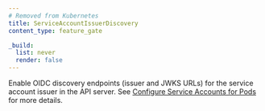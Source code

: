 ```yaml
---
# Removed from Kubernetes
title: ServiceAccountIssuerDiscovery
content_type: feature_gate

_build:
  list: never
  render: false
---
```

Enable OIDC discovery endpoints (issuer and JWKS URLs) for the
service account issuer in the API server. See
[Configure Service Accounts for Pods](/docs/tasks/configure-pod-container/configure-service-account/#service-account-issuer-discovery)
for more details.
